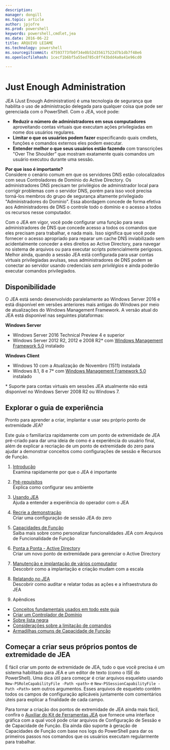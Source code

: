 ```yaml
---
description: 
manager: dongill
ms.topic: article
author: jpjofre
ms.prod: powershell
keywords: powershell,cmdlet,jea
ms.date: 2016-06-22
title: ARQUIVO LEIAME
ms.technology: powershell
ms.sourcegitcommit: 47593773fb0f34e0b52d35617522d7b1db7f48e6
ms.openlocfilehash: 1cecf1b6bf5a55ed785c8ff43bdd4a0a41e96cd0

---
```


# Just Enough Administration
JEA (Just Enough Administration) é uma tecnologia de segurança que habilita o uso de administração delegada para qualquer coisa que pode ser gerenciada com o PowerShell.
Com o JEA, você pode:
- **Reduzir o número de administradores em seus computadores** aproveitando contas virtuais que executam ações privilegiadas em nome dos usuários regulares.
- **Limitar o que os usuários podem fazer** especificando quais cmdlets, funções e comandos externos eles podem executar.
- **Entender melhor o que seus usuários estão fazendo** com transcrições "Over The Shoulder” que mostram exatamente quais comandos um usuário executou durante uma sessão.

**Por que isso é importante?**  
Considere o cenário comum em que os servidores DNS estão colocalizados com seus Controladores de Domínio do Active Directory.
Os administradores DNS precisam ter privilégios de administrador local para corrigir problemas com o servidor DNS, porém para isso você precisa torná-los membros do grupo de segurança altamente privilegiado "Administradores do Domínio".
Essa abordagem concede de forma efetiva aos Administradores de DNS o controle todo o domínio e o acesso a todos os recursos nesse computador.

Com o JEA em vigor, você pode configurar uma função para seus administradores de DNS que concede acesso a todos os comandos que eles precisam para trabalhar, e nada mais.
Isso significa que você pode fornecer o acesso apropriado para reparar um cache DNS inviabilizado sem acidentalmente conceder a eles direitos ao Active Directory, para navegar no sistema de arquivos ou para executar scripts potencialmente perigosos.
Melhor ainda, quando a sessão JEA está configurada para usar contas virtuais privilegiadas avulsas, seus administradores de DNS podem se conectar ao servidor usando credenciais *sem privilégios* e ainda poderão executar comandos privilegiados.

## Disponibilidade
O JEA está sendo desenvolvido paralelamente ao Windows Server 2016 e está disponível em versões anteriores mais antigas do Windows por meio de atualizações do Windows Management Framework.
A versão atual do JEA está disponível nas seguintes plataformas:

**Windows Server**
- Windows Server 2016 Technical Preview 4 e superior
- Windows Server 2012 R2, 2012 e 2008 R2\* com [Windows Management Framework 5.0](https://www.microsoft.com/en-us/download/details.aspx?id=50395) instalado

**Windows Client**
- Windows 10 com a Atualização de Novembro (1511) instalada
- Windows 8.1, 8 e 7\* com [Windows Management Framework 5.0](https://www.microsoft.com/en-us/download/details.aspx?id=50395) instalado

\* Suporte para contas virtuais em sessões JEA atualmente não está disponível no Windows Server 2008 R2 ou Windows 7.


## Explorar o guia de experiência
Pronto para aprender a criar, implantar e usar seu próprio ponto de extremidade JEA?

Este guia o familiariza rapidamente com um ponto de extremidade de JEA pré-criado para dar uma ideia de como é a experiência do usuário final, além de explicar a recriação de um ponto de extremidade do zero para ajudar a demonstrar conceitos como configurações de sessão e Recursos de Função.

1.  [Introdução](introduction.md)   
Examina rapidamente por que o JEA é importante

2.  [Pré-requisitos](prerequisites.md)  
Explica como configurar seu ambiente

3.  [Usando JEA](using-jea.md)  
Ajuda a entender a experiência do operador com o JEA

4.  [Recrie a demonstração](remake-the-demo-endpoint.md)  
Criar uma configuração de sessão JEA do zero

5.  [Capacidades de Função](role-capabilities.md)  
Saiba mais sobre como personalizar funcionalidades JEA com Arquivos de Funcionalidade de Função

6.  [Ponta a Ponta - Active Directory](end-to-end---active-directory.md)  
Criar um novo ponto de extremidade para gerenciar o Active Directory

7.  [Manutenção e implantação de vários computador](multi-machine-deployment-and-maintenance.md)  
Descobrir como a implantação e criação mudam com a escala

8.  [Relatando no JEA](reporting-on-jea.md)  
Descobrir como auditar e relatar todas as ações e a infraestrutura do JEA

9.  Apêndices
  - [Conceitos fundamentais usados em todo este guia](key-concepts-used-throughout-this-guide.md)  
  -  [Criar um Controlador de Domínio](creating-a-domain-controller.md)  
  -  [Sobre lista negra](on-blacklisting.md)  
  -  [Considerações sobre a limitação de comandos](considerations-when-limiting-commands.md)  
  -  [Armadilhas comuns de Capacidade de Função](common-role-capability-pitfalls.md)

## Começar a criar seus próprios pontos de extremidade de JEA
É fácil criar um ponto de extremidade de JEA, tudo o que você precisa é um sistema habilitado para JEA e um editor de texto (como o ISE do PowerShell).
Uma dica útil para começar é criar arquivos esqueleto usando `New-PSRoleCapabilityFile -Path <path>` e `New-PSSessionCapabilityFile -Path <Path>` sem outros argumentos.
Esses arquivos de esqueleto contêm todos os campos de configuração aplicáveis juntamente com comentários úteis para explicar a finalidade de cada campo.

Para tornar a criação dos pontos de extremidade de JEA ainda mais fácil, confira o [Auxiliar do Kit de Ferramentas JEA](http://blogs.technet.com/b/privatecloud/archive/2015/12/20/introducing-the-updated-jea-helper-tool.aspx) que fornece uma interface gráfica com a qual você pode criar arquivos de Configuração de Sessão e de Capacidade de Função.
Ela ainda dão suporte à geração de Capacidades de Função com base nos logs do PowerShell para dar os primeiros passos nos comandos que os usuários executam regularmente para trabalhar.




<!--HONumber=Jun16_HO4-->


